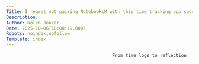 ```yaml
---
Title: I regret not pairing NotebookLM with this time tracking app sooner
Description: 
Author: Nolen Jonker
Date: 2025-10-06T18:00:19.000Z
Robots: noindex,nofollow
Template: index
---
```


                                            From time logs to reflection
                                        